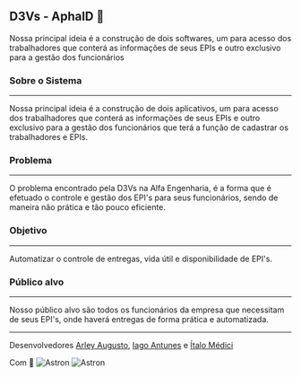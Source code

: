 
## D3Vs - AphaID :rocket:

Nossa principal ideia é a construção de dois softwares, um para acesso dos trabalhadores que conterá as informações de seus EPIs e outro exclusivo para a gestão dos funcionários

### Sobre o Sistema
***
 Nossa principal ideia é a construção de dois aplicativos, um para acesso dos trabalhadores que conterá as informações de seus EPIs e outro exclusivo para a gestão   dos funcionários que terá a função de cadastrar os trabalhadores e EPIs.
 
### Problema
***
  O problema encontrado pela D3Vs na Alfa Engenharia, é a forma que é efetuado o controle e gestão dos EPI's para seus funcionários, sendo de maneira não prática e     tão pouco eficiente.
  
### Objetivo
***
   Automatizar o controle de entregas, vida útil e disponibilidade de EPI's.
   
### Público alvo
***
   Nosso público alvo são todos os funcionários da empresa que necessitam de seus EPI's, onde haverá entregas de forma prática e automatizada.





***

Desenvolvedores
[Arley Augusto](https://github.com/arleynm),
[Iago Antunes](https://github.com/IagoAntunes) e
[Ítalo Médici](https://github.com/ItaloMedici)

Com 💜 
![Astron](https://github.com/ItaloMedici/D3Vs_Alphaid-Project/blob/master/Images/Prancheta%206.png?raw=true)      ![Astron](https://i.imgur.com/glTlq4e.png)
